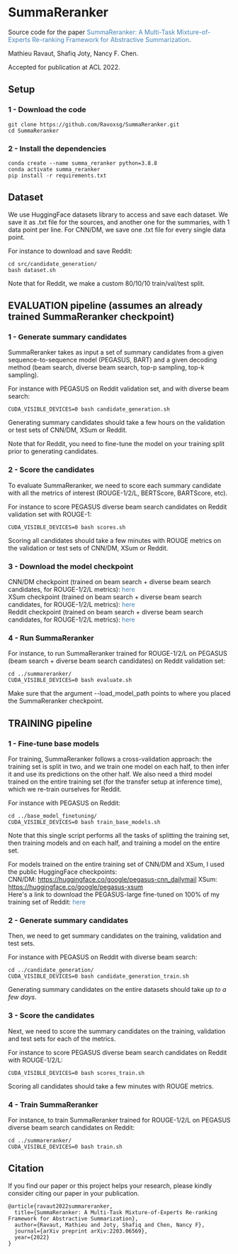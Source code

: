 # SummaReranker
Source code for the paper <a href="https://arxiv.org/pdf/2203.06569.pdf" style = "text-decoration:none;color:#4682B4">SummaReranker: A Multi-Task Mixture-of-Experts Re-ranking Framework for Abstractive Summarization</a>.

Mathieu Ravaut, Shafiq Joty, Nancy F. Chen.

Accepted for publication at ACL 2022. 

## Setup

### 1 - Download the code
```
git clone https://github.com/Ravoxsg/SummaReranker.git
cd SummaReranker
```

### 2 - Install the dependencies
```
conda create --name summa_reranker python=3.8.8
conda activate summa_reranker
pip install -r requirements.txt
```

## Dataset

We use HuggingFace datasets library to access and save each dataset.
We save it as .txt file for the sources, and another one for the summaries, with 1 data point per line.
For CNN/DM, we save one .txt file for every single data point.

For instance to download and save Reddit:
```
cd src/candidate_generation/
bash dataset.sh
```

Note that for Reddit, we make a custom 80/10/10 train/val/test split.

## EVALUATION pipeline (assumes an already trained SummaReranker checkpoint)

### 1 - Generate summary candidates
SummaReranker takes as input a set of summary candidates from a given sequence-to-sequence model (PEGASUS, BART) and a given decoding method
(beam search, diverse beam search, top-p sampling, top-k sampling).  

For instance with PEGASUS on Reddit validation set, and with diverse beam search:
```
CUDA_VISIBLE_DEVICES=0 bash candidate_generation.sh
```
Generating summary candidates should take a few hours on the validation or test sets of CNN/DM, XSum or Reddit.

Note that for Reddit, you need to fine-tune the model on your training split prior to generating candidates.

### 2 - Score the candidates
To evaluate SummaReranker, we need to score each summary candidate with all the metrics of interest (ROUGE-1/2/L, BERTScore, BARTScore, etc).  

For instance to score PEGASUS diverse beam search candidates on Reddit validation set with ROUGE-1:
```
CUDA_VISIBLE_DEVICES=0 bash scores.sh
```
Scoring all candidates should take a few minutes with ROUGE metrics on the validation or test sets of CNN/DM, XSum or Reddit. 

### 3 - Download the model checkpoint
CNN/DM checkpoint (trained on beam search + diverse beam search candidates, for ROUGE-1/2/L metrics): <a href="https://drive.google.com/file/d/1aHX6Piehyp2hV59le-ccsmR56pUbOttx/view?usp=sharing" style = "text-decoration:none;color:#4682B4">here</a>  
XSum checkpoint (trained on beam search + diverse beam search candidates, for ROUGE-1/2/L metrics): <a href="https://drive.google.com/file/d/1bwlpqFixw1iLXrOxIOB3GjuQSNeHG9_6/view?usp=sharing" style = "text-decoration:none;color:#4682B4">here</a>   
Reddit checkpoint (trained on beam search + diverse beam search candidates, for ROUGE-1/2/L metrics): <a href="https://drive.google.com/file/d/11aXfXtVNGOpawNUHBqSp-gaot9-NexGG/view?usp=sharing" style = "text-decoration:none;color:#4682B4">here</a>  

### 4 - Run SummaReranker
For instance, to run SummaReranker trained for ROUGE-1/2/L on PEGASUS (beam search + diverse beam search candidates) on Reddit validation set:
```
cd ../summareranker/
CUDA_VISIBLE_DEVICES=0 bash evaluate.sh
```
Make sure that the argument --load_model_path points to where you placed the SummaReranker checkpoint. 

## TRAINING pipeline

### 1 - Fine-tune base models

For training, SummaReranker follows a cross-validation approach: the training set is split in two, and we train one model on each half, to then infer it and use its predictions on the other half. We also need a third model trained on the entire training set (for the transfer setup at inference time), which we re-train ourselves for Reddit. 

For instance with PEGASUS on Reddit:
```
cd ../base_model_finetuning/
CUDA_VISIBLE_DEVICES=0 bash train_base_models.sh
```
Note that this single script performs all the tasks of splitting the training set, then training models and on each half, and training a model on the entire set.

For models trained on the entire training set of CNN/DM and XSum, I used the public HuggingFace checkpoints:  
CNN/DM: https://huggingface.co/google/pegasus-cnn_dailymail
XSum: https://huggingface.co/google/pegasus-xsum  
Here's a link to download the PEGASUS-large fine-tuned on 100% of my training set of Reddit: <a href="https://drive.google.com/file/d/1jS1WmcRm-ouofNf9QDbsCXaaBxHXwTC_/view?usp=sharing" style = "text-decoration:none;color:#4682B4">here</a>  

### 2 - Generate summary candidates
Then, we need to get summary candidates on the training, validation and test sets. 

For instance with PEGASUS on Reddit with diverse beam search:
```
cd ../candidate_generation/
CUDA_VISIBLE_DEVICES=0 bash candidate_generation_train.sh
```
Generating summary candidates on the entire datasets should take *up to a few days*.

### 3 - Score the candidates
Next, we need to score the summary candidates on the training, validation and test sets for each of the metrics.

For instance to score PEGASUS diverse beam search candidates on Reddit with ROUGE-1/2/L:
```
CUDA_VISIBLE_DEVICES=0 bash scores_train.sh
```
Scoring all candidates should take a few minutes with ROUGE metrics. 

### 4 - Train SummaReranker
For instance, to train SummaReranker trained for ROUGE-1/2/L on PEGASUS diverse beam search candidates on Reddit:
```
cd ../summareranker/
CUDA_VISIBLE_DEVICES=0 bash train.sh
```

## Citation
If you find our paper or this project helps your research, please kindly consider citing our paper in your publication.   
```
@article{ravaut2022summareranker,
  title={SummaReranker: A Multi-Task Mixture-of-Experts Re-ranking Framework for Abstractive Summarization},
  author={Ravaut, Mathieu and Joty, Shafiq and Chen, Nancy F},
  journal={arXiv preprint arXiv:2203.06569},
  year={2022}
}
```
